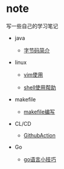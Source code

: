 # note

 写一些自己的学习笔记

- java
    - [字节码简介](java/bytecode/字节码简介.md)

- linux
    - [vim使用](linux/vim.md)

    - [shell使用帮助](linux/shell/util.md)

- makefile
    - [makefile编写](makefile/makefile.md)

- CL/CD
    - [GithubAction](github/action.md)

- Go
    - [go语言小技巧](goland/gotips.md)
